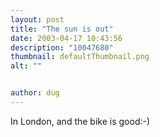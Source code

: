 ```yaml
---
layout: post
title: "The sun is out"
date: 2003-04-17 10:43:56
description: "10047680"
thumbnail: defaultThumbnail.png
alt: ""


author: dug
---
```


<p>In London, and the bike is good:-)</p>
